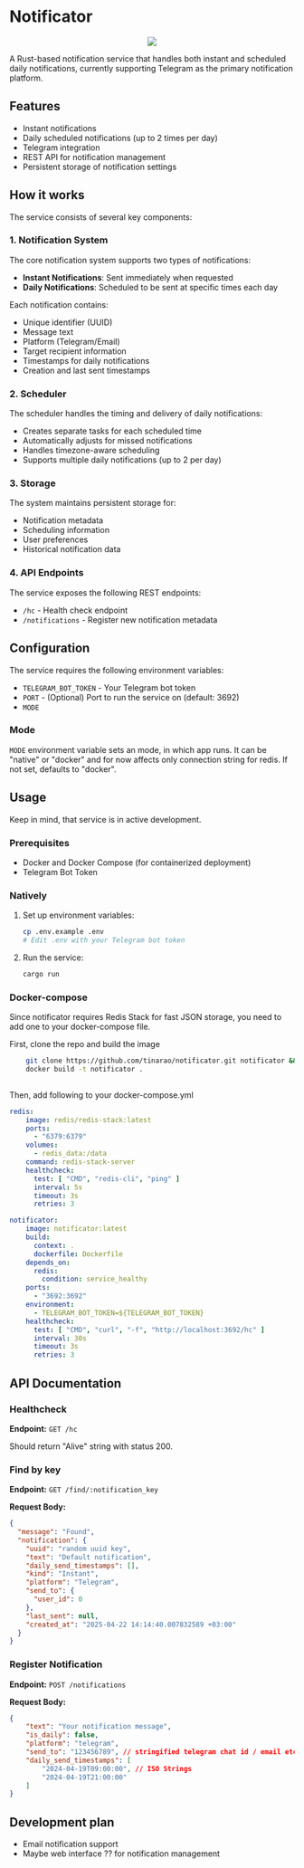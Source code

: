 # Notificator

<p align="center">
  <a>
    <img src="https://skillicons.dev/icons?i=rust,redis,docker" />
  </a>
</p>

A Rust-based notification service that handles both instant and scheduled daily notifications, currently supporting Telegram as the primary notification platform.

## Features

- Instant notifications
- Daily scheduled notifications (up to 2 times per day)
- Telegram integration
- REST API for notification management
- Persistent storage of notification settings

## How it works

The service consists of several key components:

### 1. Notification System

The core notification system supports two types of notifications:
- **Instant Notifications**: Sent immediately when requested
- **Daily Notifications**: Scheduled to be sent at specific times each day

Each notification contains:
- Unique identifier (UUID)
- Message text
- Platform (Telegram/Email)
- Target recipient information
- Timestamps for daily notifications
- Creation and last sent timestamps

### 2. Scheduler

The scheduler handles the timing and delivery of daily notifications:
- Creates separate tasks for each scheduled time
- Automatically adjusts for missed notifications
- Handles timezone-aware scheduling
- Supports multiple daily notifications (up to 2 per day)

### 3. Storage

The system maintains persistent storage for:
- Notification metadata
- Scheduling information
- User preferences
- Historical notification data

### 4. API Endpoints

The service exposes the following REST endpoints:
- `/hc` - Health check endpoint
- `/notifications` - Register new notification metadata

## Configuration

The service requires the following environment variables:
- `TELEGRAM_BOT_TOKEN` - Your Telegram bot token
- `PORT` - (Optional) Port to run the service on (default: 3692)
- `MODE`

### Mode
`MODE` environment variable sets an mode, in which app runs. It can be "native" or "docker" and for now affects only connection string for redis. If not set, defaults to "docker".

## Usage

Keep in mind, that service is in active development.

### Prerequisites

- Docker and Docker Compose (for containerized deployment)
- Telegram Bot Token

### Natively

1. Set up environment variables:
   ```bash
   cp .env.example .env
   # Edit .env with your Telegram bot token
   ```

2. Run the service:
   ```bash
   cargo run
   ```

### Docker-compose

Since notificator requires Redis Stack for fast JSON storage, you need to add one to your docker-compose file.

First, clone the repo and build the image
```bash
    git clone https://github.com/tinarao/notificator.git notificator && cd notificator
    docker build -t notificator .
    
```

Then, add following to your docker-compose.yml

```yaml
redis:
    image: redis/redis-stack:latest
    ports:
      - "6379:6379"
    volumes:
      - redis_data:/data
    command: redis-stack-server
    healthcheck:
      test: [ "CMD", "redis-cli", "ping" ]
      interval: 5s
      timeout: 3s
      retries: 3

notificator:
    image: notificator:latest
    build:
      context: .
      dockerfile: Dockerfile
    depends_on:
      redis:
        condition: service_healthy
    ports:
      - "3692:3692"
    environment:
      - TELEGRAM_BOT_TOKEN=${TELEGRAM_BOT_TOKEN}
    healthcheck:
      test: [ "CMD", "curl", "-f", "http://localhost:3692/hc" ]
      interval: 30s
      timeout: 3s
      retries: 3
```

## API Documentation

### Healthcheck

**Endpoint:** `GET /hc`

Should return "Alive" string with status 200.

### Find by key
**Endpoint:** `GET /find/:notification_key`

**Request Body:**
```json
{
  "message": "Found",
  "notification": {
    "uuid": "random uuid key",
    "text": "Default notification",
    "daily_send_timestamps": [],
    "kind": "Instant",
    "platform": "Telegram",
    "send_to": {
      "user_id": 0
    },
    "last_sent": null,
    "created_at": "2025-04-22 14:14:40.007832589 +03:00"
  }
}
```

### Register Notification

**Endpoint:** `POST /notifications`

**Request Body:**
```json
{
    "text": "Your notification message",
	"is_daily": false,
    "platform": "telegram",
    "send_to": "123456789", // stringified telegram chat id / email etc.
    "daily_send_timestamps": [
        "2024-04-19T09:00:00", // ISO Strings
        "2024-04-19T21:00:00"
    ]
}
```

## Development plan

- Email notification support
- Maybe web interface ?? for notification management
